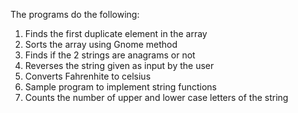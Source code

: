 The programs do the following:
  1. Finds the first duplicate element in the array
  2. Sorts the array using Gnome method
  3. Finds if the 2 strings are anagrams or not
  4. Reverses the string given as input by the user
  5. Converts Fahrenhite to celsius
  6. Sample program to implement string functions
  7. Counts the number of upper and lower case letters of the string
